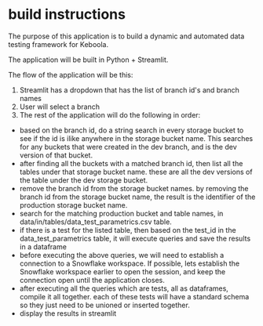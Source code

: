 # build instructions

The purpose of this application is to build a dynamic and automated data testing framework for Keboola.

The application will be built in Python + Streamlit.

The flow of the application will be this:

1. Streamlit has a dropdown that has the list of branch id's and branch names
2. User will select a branch
3. The rest of the application will do the following in order:
 - based on the branch id, do a string search in every storage bucket to see if the id is ilike anywhere in the storage bucket name.  This searches for any buckets that were created in the dev branch, and is the dev version of that bucket.
 - after finding all the buckets with a matched branch id, then list all the tables under that storage bucket name.  these are all the dev versions of the table under the dev storage bucket. 
 - remove the branch id from the storage bucket names.  by removing the branch id from the storage bucket name, the result is the identifier of the production storage bucket name.
 - search for the matching production bucket and table names, in data/in/tables/data_test_parametrics.csv table.  
 - if there is a test for the listed table, then based on the test_id in the data_test_parametrics table, it will execute queries and save the results in a dataframe
 - before executing the above queries, we will need to establish a connection to a Snowflake workspace.  If possible, lets establish the Snowflake workspace earlier to open the session, and keep the connection open until the application closes. 
 - after executing all the queries which are tests, all as dataframes, compile it all together.  each of these tests will have a standard schema so they just need to be unioned or inserted together. 
 - display the results in streamlit